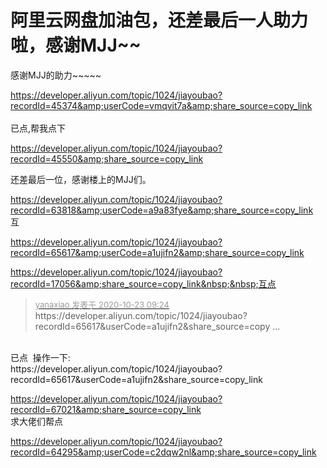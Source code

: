 # 阿里云网盘加油包，还差最后一人助力啦，感谢MJJ~~


感谢MJJ的助力~~~~~

https://developer.aliyun.com/topic/1024/jiayoubao?recordId=45374&amp;userCode=vmqvit7a&amp;share_source=copy_link<br />
<br />
已点,帮我点下

https://developer.aliyun.com/topic/1024/jiayoubao?recordId=45550&amp;share_source=copy_link

还差最后一位，感谢楼上的MJJ们。

https://developer.aliyun.com/topic/1024/jiayoubao?recordId=63818&amp;userCode=a9a83fye&amp;share_source=copy_link<br />
互<img src="static/image/smiley/yct/003.gif" smilieid="50" border="0" alt="" />

https://developer.aliyun.com/topic/1024/jiayoubao?recordId=65617&amp;userCode=a1ujifn2&amp;share_source=copy_link

https://developer.aliyun.com/topic/1024/jiayoubao?recordId=17056&amp;share_source=copy_link&nbsp;&nbsp;互点<img id="aimg_PfNIV" onclick="zoom(this, this.src, 0, 0, 0)" class="zoom" src="https://cdn.jsdelivr.net/gh/hishis/forum-master/public/images/patch.gif" onmouseover="img_onmouseoverfunc(this)" onload="thumbImg(this)" border="0" alt="" />

<div class="quote"><blockquote><font size="2"><a href="https://www.hostloc.com/forum.php?mod=redirect&amp;goto=findpost&amp;pid=9339440&amp;ptid=757288" target="_blank"><font color="#999999">yanaxiao 发表于 2020-10-23 09:24</font></a></font><br />
https://developer.aliyun.com/topic/1024/jiayoubao?recordId=65617&amp;userCode=a1ujifn2&amp;share_source=copy ...</blockquote></div><br />
已点&nbsp;&nbsp;操作一下:<br />
https://developer.aliyun.com/topic/1024/jiayoubao?recordId=65617&amp;userCode=a1ujifn2&amp;share_source=copy_link<img id="aimg_tI676" onclick="zoom(this, this.src, 0, 0, 0)" class="zoom" src="https://cdn.jsdelivr.net/gh/hishis/forum-master/public/images/patch.gif" onmouseover="img_onmouseoverfunc(this)" onload="thumbImg(this)" border="0" alt="" />

https://developer.aliyun.com/topic/1024/jiayoubao?recordId=67021&amp;share_source=copy_link<br />
求大佬们帮点

https://developer.aliyun.com/topic/1024/jiayoubao?recordId=64295&amp;userCode=c2dqw2nl&amp;share_source=copy_link
